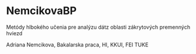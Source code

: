 # NemcikovaBP
Metódy hlbokého učenia pre analýzu dátz oblasti zákrytových premenných hviezd

Adriana Nemcikova, Bakalarska praca, HI, KKUI, FEI TUKE
